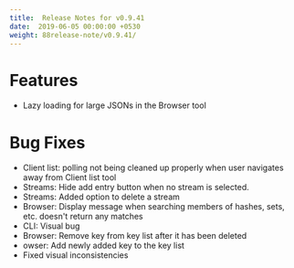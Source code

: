 ```yaml
---
title:  Release Notes for v0.9.41
date:  2019-06-05 00:00:00 +0530
weight: 88release-note/v0.9.41/
---
```


# Features
- Lazy loading for large JSONs in the Browser tool

# Bug Fixes
- Client list: polling not being cleaned up properly when user navigates away from Client list tool
- Streams: Hide add entry button when no stream is selected.
- Streams: Added option to delete a stream
- Browser: Display message when searching members of hashes, sets, etc. doesn't return any matches
- CLI: Visual bug 
- Browser: Remove key from key list after it has been deleted
- owser: Add newly added key to the key list
- Fixed visual inconsistencies
